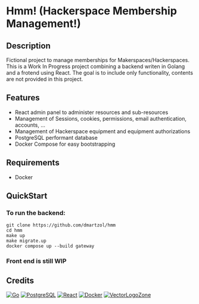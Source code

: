 # Hmm! (Hackerspace Membership Management!)

## Description

Fictional project to manage memberships for Makerspaces/Hackerspaces. This is a Work In Progress project combining a backend writen in Golang and a frotend using React. The goal is to include only functionality, contents are not provided in this project.

## Features

* React admin panel to administer resources and sub-resources
* Management of Sessions, cookies, permissions, email authentication, accounts, ...
* Management of Hackerspace equipment and equipment authorizations
* PostgreSQL performant database
* Docker Compose for easy bootstrapping

## Requirements

* Docker

## QuickStart

### To run the backend:

```
git clone https://github.com/dmartzol/hmm
cd hmm
make up
make migrate.up
docker compose up --build gateway
```
### Front end is still WIP

## Credits

[![Go](https://www.vectorlogo.zone/logos/golang/golang-ar21.svg)](https://golang.org/ "Golang")
[![PostgreSQL](https://www.vectorlogo.zone/logos/postgresql/postgresql-ar21.svg)](https://www.postgresql.org/ "PostgreSQL")
[![React](https://www.vectorlogo.zone/logos/reactjs/reactjs-ar21.svg)](https://reactjs.org/ "React")
[![Docker](https://www.vectorlogo.zone/logos/docker/docker-ar21.svg)](https://www.docker.com/ "Docker")
[![VectorLogoZone](https://www.vectorlogo.zone/logos/vectorlogozone/vectorlogozone-ar21.svg)](https://www.vectorlogo.zone/ "VectorLogoZone")
